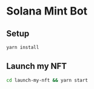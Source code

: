 # Solana Mint Bot

## Setup
```sh
yarn install
```

## Launch my NFT

```sh
cd launch-my-nft && yarn start
```
